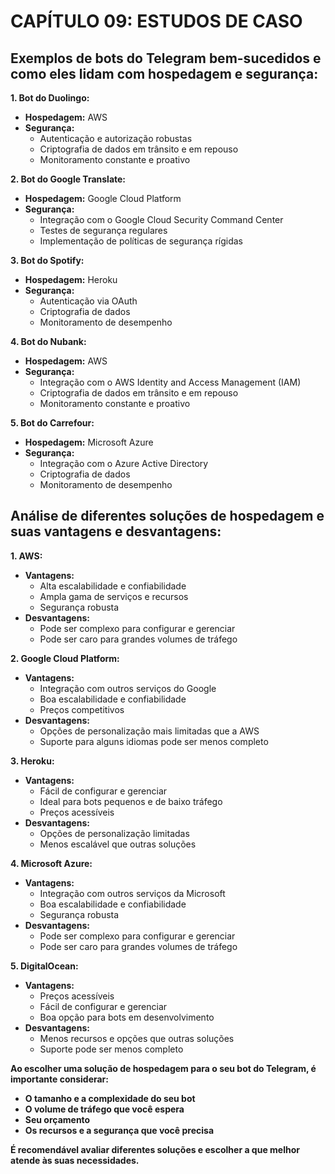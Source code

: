 # CAPÍTULO 09: ESTUDOS DE CASO
## Exemplos de bots do Telegram bem-sucedidos e como eles lidam com hospedagem e segurança:
**1. Bot do Duolingo:**

* **Hospedagem:** AWS
* **Segurança:**
    * Autenticação e autorização robustas
    * Criptografia de dados em trânsito e em repouso
    * Monitoramento constante e proativo

**2. Bot do Google Translate:**

* **Hospedagem:** Google Cloud Platform
* **Segurança:**
    * Integração com o Google Cloud Security Command Center
    * Testes de segurança regulares
    * Implementação de políticas de segurança rígidas

**3. Bot do Spotify:**

* **Hospedagem:** Heroku
* **Segurança:**
    * Autenticação via OAuth
    * Criptografia de dados
    * Monitoramento de desempenho

**4. Bot do Nubank:**

* **Hospedagem:** AWS
* **Segurança:**
    * Integração com o AWS Identity and Access Management (IAM)
    * Criptografia de dados em trânsito e em repouso
    * Monitoramento constante e proativo

**5. Bot do Carrefour:**

* **Hospedagem:** Microsoft Azure
* **Segurança:**
    * Integração com o Azure Active Directory
    * Criptografia de dados
    * Monitoramento de desempenho

## Análise de diferentes soluções de hospedagem e suas vantagens e desvantagens:
**1. AWS:**

* **Vantagens:**
    * Alta escalabilidade e confiabilidade
    * Ampla gama de serviços e recursos
    * Segurança robusta
* **Desvantagens:**
    * Pode ser complexo para configurar e gerenciar
    * Pode ser caro para grandes volumes de tráfego

**2. Google Cloud Platform:**

* **Vantagens:**
    * Integração com outros serviços do Google
    * Boa escalabilidade e confiabilidade
    * Preços competitivos
* **Desvantagens:**
    * Opções de personalização mais limitadas que a AWS
    * Suporte para alguns idiomas pode ser menos completo

**3. Heroku:**

* **Vantagens:**
    * Fácil de configurar e gerenciar
    * Ideal para bots pequenos e de baixo tráfego
    * Preços acessíveis
* **Desvantagens:**
    * Opções de personalização limitadas
    * Menos escalável que outras soluções

**4. Microsoft Azure:**

* **Vantagens:**
    * Integração com outros serviços da Microsoft
    * Boa escalabilidade e confiabilidade
    * Segurança robusta
* **Desvantagens:**
    * Pode ser complexo para configurar e gerenciar
    * Pode ser caro para grandes volumes de tráfego

**5. DigitalOcean:**

* **Vantagens:**
    * Preços acessíveis
    * Fácil de configurar e gerenciar
    * Boa opção para bots em desenvolvimento
* **Desvantagens:**
    * Menos recursos e opções que outras soluções
    * Suporte pode ser menos completo

**Ao escolher uma solução de hospedagem para o seu bot do Telegram, é importante considerar:**

* **O tamanho e a complexidade do seu bot**
* **O volume de tráfego que você espera**
* **Seu orçamento**
* **Os recursos e a segurança que você precisa**

**É recomendável avaliar diferentes soluções e escolher a que melhor atende às suas necessidades.**
